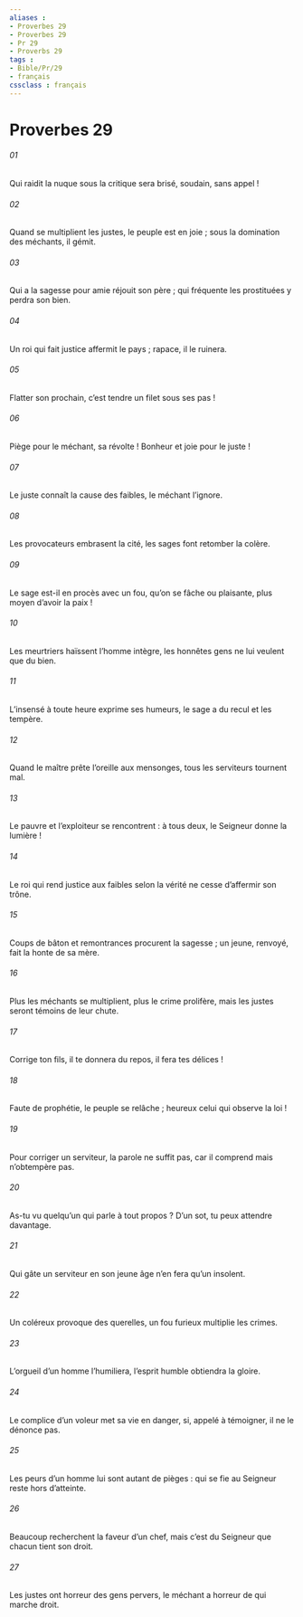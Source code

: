 ```yaml
---
aliases : 
- Proverbes 29
- Proverbes 29
- Pr 29
- Proverbs 29
tags : 
- Bible/Pr/29
- français
cssclass : français
---
```


# Proverbes 29

###### 01
Qui raidit la nuque sous la critique
sera brisé, soudain, sans appel !
###### 02
Quand se multiplient les justes, le peuple est en joie ;
sous la domination des méchants, il gémit.
###### 03
Qui a la sagesse pour amie réjouit son père ;
qui fréquente les prostituées y perdra son bien.
###### 04
Un roi qui fait justice affermit le pays ;
rapace, il le ruinera.
###### 05
Flatter son prochain,
c’est tendre un filet sous ses pas !
###### 06
Piège pour le méchant, sa révolte !
Bonheur et joie pour le juste !
###### 07
Le juste connaît la cause des faibles,
le méchant l’ignore.
###### 08
Les provocateurs embrasent la cité,
les sages font retomber la colère.
###### 09
Le sage est-il en procès avec un fou,
qu’on se fâche ou plaisante,
plus moyen d’avoir la paix !
###### 10
Les meurtriers haïssent l’homme intègre,
les honnêtes gens ne lui veulent que du bien.
###### 11
L’insensé à toute heure exprime ses humeurs,
le sage a du recul et les tempère.
###### 12
Quand le maître prête l’oreille aux mensonges,
tous les serviteurs tournent mal.
###### 13
Le pauvre et l’exploiteur se rencontrent :
à tous deux, le Seigneur donne la lumière !
###### 14
Le roi qui rend justice aux faibles selon la vérité
ne cesse d’affermir son trône.
###### 15
Coups de bâton et remontrances procurent la sagesse ;
un jeune, renvoyé, fait la honte de sa mère.
###### 16
Plus les méchants se multiplient, plus le crime prolifère,
mais les justes seront témoins de leur chute.
###### 17
Corrige ton fils, il te donnera du repos,
il fera tes délices !
###### 18
Faute de prophétie, le peuple se relâche ;
heureux celui qui observe la loi !
###### 19
Pour corriger un serviteur, la parole ne suffit pas,
car il comprend mais n’obtempère pas.
###### 20
As-tu vu quelqu’un qui parle à tout propos ?
D’un sot, tu peux attendre davantage.
###### 21
Qui gâte un serviteur en son jeune âge
n’en fera qu’un insolent.
###### 22
Un coléreux provoque des querelles,
un fou furieux multiplie les crimes.
###### 23
L’orgueil d’un homme l’humiliera,
l’esprit humble obtiendra la gloire.
###### 24
Le complice d’un voleur met sa vie en danger,
si, appelé à témoigner, il ne le dénonce pas.
###### 25
Les peurs d’un homme lui sont autant de pièges :
qui se fie au Seigneur reste hors d’atteinte.
###### 26
Beaucoup recherchent la faveur d’un chef,
mais c’est du Seigneur que chacun tient son droit.
###### 27
Les justes ont horreur des gens pervers,
le méchant a horreur de qui marche droit.
